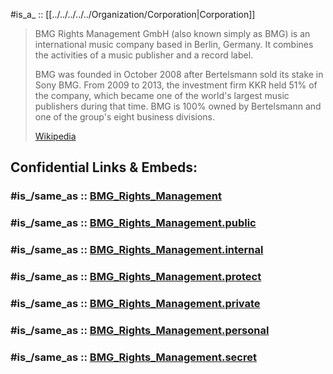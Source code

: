 

#is_a_ :: [[../../../../../Organization/Corporation|Corporation]] 

> BMG Rights Management GmbH (also known simply as BMG) is an international music company 
> based in Berlin, Germany. It combines the activities of a music publisher and a record label. 
>
> BMG was founded in October 2008 after Bertelsmann sold its stake in Sony BMG. 
> From 2009 to 2013, the investment firm KKR held 51% of the company, 
> which became one of the world's largest music publishers during that time. 
> BMG is 100% owned by Bertelsmann and one of the group's eight business divisions.
>
> [Wikipedia](https://en.wikipedia.org/wiki/BMG%20Rights%20Management)


## Confidential Links & Embeds: 

### #is_/same_as :: [BMG_Rights_Management](BMG_Rights_Management.md) 

### #is_/same_as :: [BMG_Rights_Management.public](/_public/Society/Communication/Media/Book/Publisher/BMG_Rights_Management.public.md) 

### #is_/same_as :: [BMG_Rights_Management.internal](/_internal/Society/Communication/Media/Book/Publisher/BMG_Rights_Management.internal.md) 

### #is_/same_as :: [BMG_Rights_Management.protect](/_protect/Society/Communication/Media/Book/Publisher/BMG_Rights_Management.protect.md) 

### #is_/same_as :: [BMG_Rights_Management.private](/_private/Society/Communication/Media/Book/Publisher/BMG_Rights_Management.private.md) 

### #is_/same_as :: [BMG_Rights_Management.personal](/_personal/Society/Communication/Media/Book/Publisher/BMG_Rights_Management.personal.md) 

### #is_/same_as :: [BMG_Rights_Management.secret](/_secret/Society/Communication/Media/Book/Publisher/BMG_Rights_Management.secret.md)

